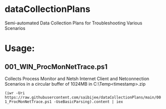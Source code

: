 # dataCollectionPlans
Semi-automated Data Collection Plans for Troubleshooting Various Scenarios


# Usage: 

## 001_WIN_ProcMonNetTrace.ps1

Collects Process Monitor and Netsh Internet Client and Netconnection Scenarios in a circular buffer of 1024MB in C:\Temp\<timestamp>.zip

`(iwr -Uri https://raw.githubusercontent.com/saibijee/dataCollectionPlans/main/001_ProcMonNetTrace.ps1 -UseBasicParsing).content | iex `
